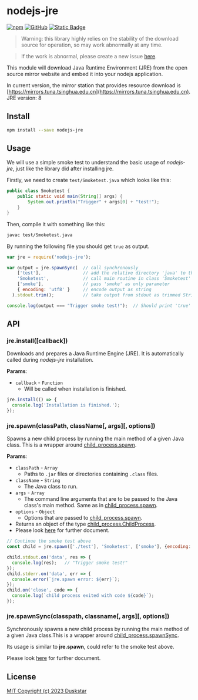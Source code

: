 # nodejs-jre

<p>
  <a href="https://www.npmjs.com/package/nodejs-jre"><img alt="npm" src="https://img.shields.io/npm/v/nodejs-jre"></a>
  <a href="https://github.com/duskstar9623/nodejs-jre/blob/main/LICENSE"><img alt="GitHub" src="https://img.shields.io/github/license/duskstar9623/nodejs-jre?color=%23E2492F"></a>
  <a href="https://github.com/duskstar9623"><img alt="Static Badge" src="https://img.shields.io/badge/author-Duskstar-%23008c8c?logo=github"></a>
</p>

> Warning: this library highly relies on the stability of the download source for operation, so may work abnormally at any time.  

> If the work is abnormal, please create a new issue [here](https://github.com/duskstar9623/nodejs-jre/issues).

This module will download Java Runtime Environment (JRE) from the open source mirror website and embed it into your nodejs application.

In current version, the mirror station that provides resource download is [https://mirrors.tuna.tsinghua.edu.cn](https://mirrors.tuna.tsinghua.edu.cn).  
JRE version: 8


## Install

```bash
npm install --save nodejs-jre
```


## Usage

We will use a simple smoke test to understand the basic usage of _nodejs-jre_, just like the library did after installing jre.

Firstly, we need to create `test/Smoketest.java` which looks like this:

```java
public class Smoketest {
    public static void main(String[] args) {
        System.out.println("Trigger" + args[0] + "test!");
    }
}
```

Then, compile it with something like this:
```sh
javac test/Smoketest.java
```

By running the following file you should get `true` as output.

```javascript
var jre = require('nodejs-jre');

var output = jre.spawnSync(  // call synchronously
    ['test'],                // add the relative directory 'java' to the class-path
    'Smoketest',             // call main routine in class 'Smoketest'
    ['smoke'],               // pass 'smoke' as only parameter
    { encoding: 'utf8' }     // encode output as string
  ).stdout.trim();           // take output from stdout as trimmed String

console.log(output === "Trigger smoke test!");  // Should print 'true'
```


## API

### jre.install([callback])
Downloads and prepares a Java Runtime Engine (JRE). It is automatically called during _nodejs-jre_ installation.

**Params**: 
- `callback` - `Function`
  - Will be called when installation is finished.

```javascript
jre.install(() => {
  console.log('Installation is finished.');
});
```

### jre.spawn(classPath, className[, args][, options])
Spawns a new child process by running the main method of a given Java class. This is a wrapper around [child_process.spawn].

**Params**: 
- `classPath` - `Array`
  - Paths to `.jar` files or directories containing `.class` files.
- `className` - `String`
  - The Java class to run.
- `args` - `Array`
  - The command line arguments that are to be passed to the Java class's main method.
  Same as in [child_process.spawn].
- `options` - `Object` 
  - Options that are passed to [child_process.spawn].
- Returns an object of the type [child_process.ChildProcess].
- Please look [here](https://nodejs.org/api/child_process.html#child_process_child_process_spawn_command_args_options) for further document.

```javascript
// Continue the smoke test above
const child = jre.spawn(['./test'], 'Smoketest', ['smoke'], {encoding: 'utf-8'});

child.stdout.on('data', res => {
  console.log(res);   // "Trigger smoke test!"
});
child.stderr.on('data', err => {
  console.error(`jre.spawn error: ${err}`);
});
child.on('close', code => {
  console.log(`child process exited with code ${code}`);
});
```

[child_process.spawn]: https://nodejs.org/api/child_process.html#child_process_child_process_spawn_command_args_options
[child_process.ChildProcess]: https://nodejs.org/api/child_process.html#child_process_class_childprocess

### jre.spawnSync(classpath, classname[, args][, options])
 Synchronously spawns a new child process by running the main method of a given Java class.This is a wrapper around [child_process.spawnSync](https://nodejs.org/api/child_process.html#child_process_child_process_spawnsync_command_args_options). 

Its usage is similar to **jre.spawn**, could refer to the smoke test above.

Please look [here](https://nodejs.org/api/child_process.html#child_process_child_process_spawnsync_command_args_options) for further document.


## License

[MIT Copyright (c) 2023 Duskstar](LICENSE)

